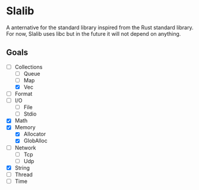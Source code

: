 # Slalib
A anternative for the standard library inspired from the Rust standard library. For now, Slalib uses libc but in the future it will not depend on anything.

## Goals
- [ ] Collections
	- [ ] Queue
	- [ ] Map
	- [x] Vec
- [ ] Format
- [ ] I/O
	- [ ] File
	- [ ] Stdio
- [x] Math
- [x] Memory
	- [x] Allocator
	- [x] GlobAlloc
- [ ] Network
	- [ ] Tcp
	- [ ] Udp
- [x] String
- [ ] Thread
- [ ] Time